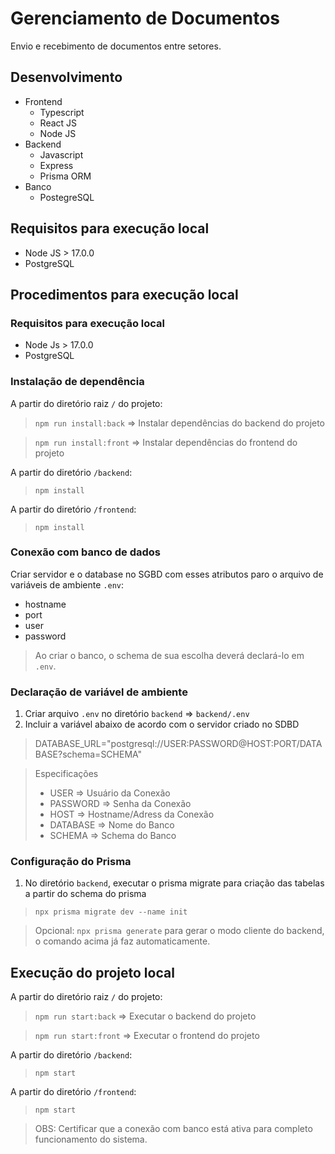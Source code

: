 # Gerenciamento de Documentos

Envio e recebimento de documentos entre setores.


## Desenvolvimento 

- Frontend
  - Typescript
  - React JS
  - Node JS
- Backend
  - Javascript
  - Express
  - Prisma ORM
- Banco
  - PostegreSQL

## Requisitos para execução local
- Node JS > 17.0.0
- PostgreSQL

## Procedimentos para execução local

### Requisitos para execução local
- Node Js > 17.0.0
- PostgreSQL

### Instalação de dependência

A partir do diretório raiz ```/``` do projeto:

> ```npm run install:back``` => Instalar dependências do backend do projeto

> ```npm run install:front``` => Instalar dependências do frontend do projeto

A partir do diretório ```/backend```:

> ```npm install```

A partir do diretório ```/frontend```:

> ```npm install```

### Conexão com banco de dados

Criar servidor e o database no SGBD com esses atributos paro o arquivo de variáveis de ambiente ```.env```:

- hostname
- port
- user
- password

> Ao criar o banco, o schema de sua escolha deverá declará-lo em ```.env```.

### Declaração de variável de ambiente

1. Criar arquivo ```.env``` no diretório ```backend``` => ```backend/.env```
2. Incluir a variável abaixo de acordo com o servidor criado no SDBD
  > DATABASE_URL="postgresql://USER:PASSWORD@HOST:PORT/DATABASE?schema=SCHEMA"

  > Especificações
  > - USER => Usuário da Conexão
  > - PASSWORD => Senha da Conexão
  > - HOST => Hostname/Adress da Conexão
  > - DATABASE => Nome do Banco
  > - SCHEMA => Schema do Banco

### Configuração do Prisma

1. No diretório ```backend```, executar o prisma migrate para criação das tabelas a partir do schema do prisma
> ```npx prisma migrate dev --name init```

>Opcional: ```npx prisma generate``` para gerar o modo cliente do backend, o comando acima já faz automaticamente.

## Execução do projeto local

A partir do diretório raiz ```/``` do projeto:

> ```npm run start:back``` => Executar o backend do projeto

> ```npm run start:front``` => Executar o frontend do projeto

A partir do diretório ```/backend```:

> ```npm start```

A partir do diretório ```/frontend```:

> ```npm start```

> OBS: Certificar que a conexão com banco está ativa para completo funcionamento do sistema.










  

